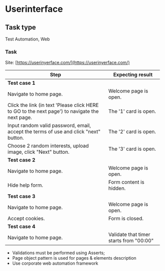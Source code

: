 # Userinterface

## Task type
Test Automation, Web

### Task
Site: [https://userinyerface.com/](https://userinyerface.com/)

|Step|Expecting result|
|---|---|
|**Test case 1**|   |
|Navigate to home page.|Welcome page is open.|
|Click the link (in text 'Please click HERE to GO to the next page') to navigate the next page.|The '1' card is open.|
|Input random valid password, email, accept the terms of use and click "next" button.|The '2' card is open.|
|Choose 2 random interests, upload image, click "Next" button.|The '3' card is open.|
|**Test case 2**||
|Navigate to home page.|Welcome page is open.|
|Hide help form.|Form content is hidden.|
|**Test case 3**||
|Navigate to home page.|Welcome page is open.|
|Accept cookies.|Form is closed.|
|**Test case 4**||
|Navigate to home page.|Validate that timer starts from "00:00"|

- Validations must be performed using Asserts;
- Page object pattern is used for pages & elements description
- Use corporate web automation framework
